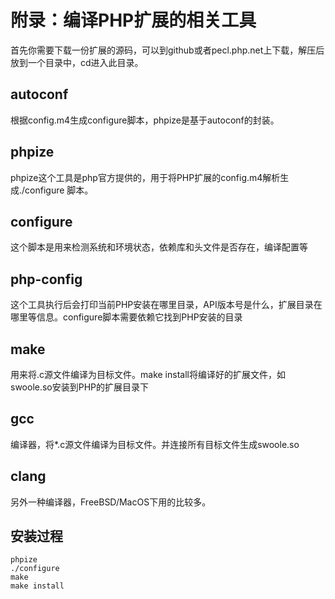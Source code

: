 # 附录：编译PHP扩展的相关工具

首先你需要下载一份扩展的源码，可以到github或者pecl.php.net上下载，解压后放到一个目录中，cd进入此目录。

autoconf
----
根据config.m4生成configure脚本，phpize是基于autoconf的封装。

phpize
----
phpize这个工具是php官方提供的，用于将PHP扩展的config.m4解析生成./configure 脚本。

configure
----
这个脚本是用来检测系统和环境状态，依赖库和头文件是否存在，编译配置等

php-config
-----
这个工具执行后会打印当前PHP安装在哪里目录，API版本号是什么，扩展目录在哪里等信息。configure脚本需要依赖它找到PHP安装的目录

make
-----
用来将.c源文件编译为目标文件。make install将编译好的扩展文件，如swoole.so安装到PHP的扩展目录下

gcc
----
编译器，将*.c源文件编译为目标文件。并连接所有目标文件生成swoole.so

clang
----
另外一种编译器，FreeBSD/MacOS下用的比较多。

安装过程
-----
```shell
phpize
./configure
make
make install
```
